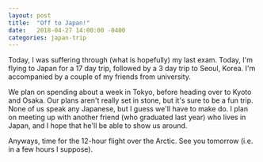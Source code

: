 ```yaml
---
layout: post
title:  "Off to Japan!"
date:   2018-04-27 14:00:00 -0400
categories: japan-trip
---
```

Today, I was suffering through (what is hopefully) my last exam. Today, I'm flying to Japan for a 17 day trip, followed by a 3 day trip to Seoul, Korea. I'm accompanied by a couple of my friends from university.

We plan on spending about a week in Tokyo, before heading over to Kyoto and Osaka. Our plans aren't really set in stone, but it's sure to be a fun trip. None of us speak any Japanese, but I guess we'll have to make do. I plan on meeting up with another friend (who graduated last year) who lives in Japan, and I hope that he'll be able to show us around. 

Anyways, time for the 12-hour flight over the Arctic. See you tomorrow (i.e. in a few hours I suppose).
